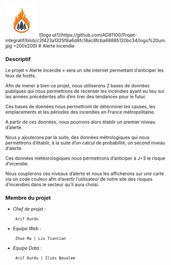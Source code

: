 <img src="https://github.com/AD81100/Projet-integratif/blob/b2f03a83feab625d55e465ea54ef334ea17523c6/logo.png" width="20%"> 
![logo ut1](https://github.com/AD81100/Projet-integratif/blob/c2f423a1325f8a6d8fc18ac8fcba68885120bc34/logo%20uni.jpg =200x200)
# Alerte Incendie

### Descriptif 

Le projet « Alerte incendie » sera un site internet permettant d’anticiper les feux de forêts. 

Afin de mener à bien ce projet, nous utiliserons 2 bases de données publiques qui nous permettrons de recenser les incendies ayant eu lieu sur les années précédentes afin d’en tirer des tendances pour le futur. 

Ces bases de données nous permettront de déterminer les causes, les emplacements et les périodes des incendies en France métropolitaine.

A partir de ces données, nous pourrons alors établir un premier niveau d’alerte. 

Nous y ajouterons par la suite, des données métrologiques qui nous permettrons d’établir, à la suite d’un calcul de probabilité, un second niveau d’alerte. 

Ces données météorologiques nous permettrons d’anticiper à J+3 le risque d’incendie. 

Nous couplerons ces niveaux d’alerte et nous les afficherons sur une carte via un code couleur afin d’avertir l’utilisateur de notre site des risques d’incendies dans le secteur qu’il aura choisi. 

### Membre du projet

-  *Chef de projet :* 

 		Arif Durdu 

-  *Equipe Web :* 

 		Zhuo Ma | Liu Tiantian 

-  *Equipe Data :* 

 		Arif Durdu | Iliès Boualem
